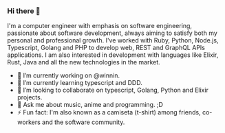 ### Hi there 👋

I'm a computer engineer with emphasis on software engineering, passionate about software development, always aiming to satisfy both my personal and professional growth. I've worked with Ruby, Python, Node.js, Typescript, Golang and PHP to develop web, REST and GraphQL APIs applications. I am also interested in development with languages like Elixir, Rust, Java and all the new technologies in the market.

- 🔭 I’m currently working on @winnin.
- 🌱 I’m currently learning typescript and DDD.
- 👯 I’m looking to collaborate on typescript, Golang, Python and Elixir projects.
- 💬 Ask me about music, anime and programming. ;D
- ⚡ Fun fact: I'm also known as a camiseta (t-shirt) among friends, co-workers and the software community.
